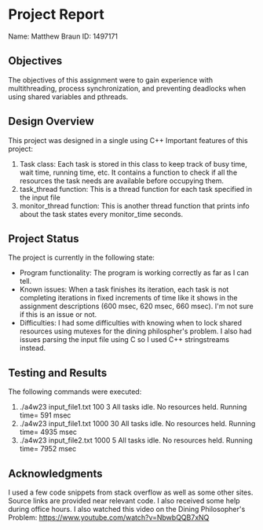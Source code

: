 # Project Report

Name: Matthew Braun
ID: 1497171

## Objectives

The objectives of this assignment were to gain experience with multithreading, process synchronization, and preventing deadlocks when using shared variables and pthreads.

## Design Overview

This project was designed in a single using C++
Important features of this project:
1. Task class:
    Each task is stored in this class to keep track of busy time, wait time, running time, etc. It contains a function to check if all the resources the task needs are available before occupying them.
2. task_thread function:
    This is a thread function for each task specified in the input file
3. monitor_thread function:
    This is another thread function that prints info about the task states every monitor_time seconds.

## Project Status

The project is currently in the following state:

- Program functionality: The program is working correctly as far as I can tell.
- Known issues: When a task finishes its iteration, each task is not completing iterations in fixed increments of time like it shows in the assignment descriptions (600 msec, 620 msec, 660 msec). I'm not sure if this is an issue or not.
- Difficulties: I had some difficulties with knowing when to lock shared resources using mutexes for the dining philospher's problem. I also had issues parsing the input file using C so I used C++ stringstreams instead.

## Testing and Results

The following commands were executed:

1. ./a4w23 input_file1.txt 100 3
    All tasks idle. No resources held. Running time= 591 msec
2. ./a4w23 input_file1.txt 1000 30
    All tasks idle. No resources held. Running time= 4935 msec
3. ./a4w23 input_file2.txt 1000 5
    All tasks idle. No resources held. Running time= 7952 msec

## Acknowledgments

I used a few code snippets from stack overflow as well as some other sites. Source links are provided near relevant code.
I also received some help during office hours.
I also watched this video on the Dining Philosopher's Problem:
    https://www.youtube.com/watch?v=NbwbQQB7xNQ